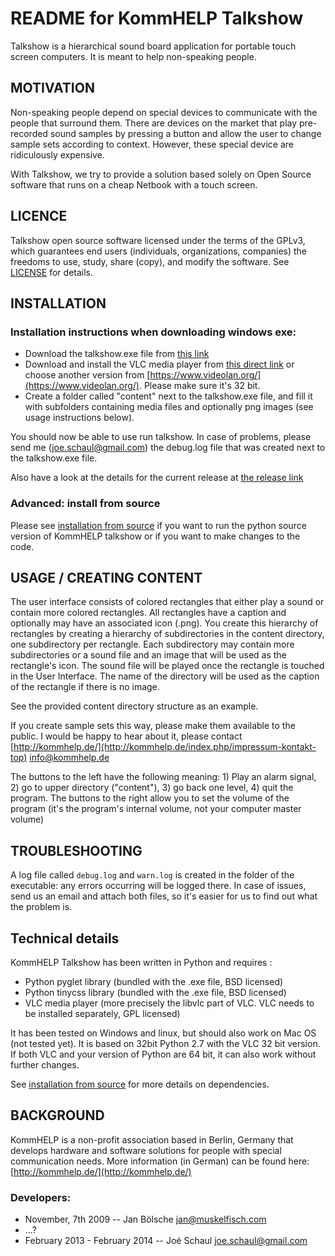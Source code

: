 # README for KommHELP Talkshow

Talkshow is a hierarchical sound board application for portable touch screen computers. It is meant to help non-speaking people.

## MOTIVATION

Non-speaking people depend on special devices to communicate with the people that surround them. There are devices on the market that play pre-recorded sound samples by pressing a button and allow the user to change sample sets according to context. However, these special device are ridiculously expensive.

With Talkshow, we try to provide a solution based solely on Open Source software that runs on a cheap Netbook with a touch screen.

## LICENCE

Talkshow open source software licensed under the terms of the GPLv3, which guarantees end users (individuals, organizations, companies) the freedoms to use, study, share (copy), and modify the software. See [LICENSE](LICENSE.md) for details.

## INSTALLATION

### Installation instructions when downloading windows exe:

* Download the talkshow.exe file from [this link](https://github.com/jschaul/talkshow/releases/download/1.2.1/talkshow.exe)
* Download and install the VLC media player from [this direct link](https://get.videolan.org/vlc/2.1.3/win32/vlc-2.1.3-win32.exe) or choose another version from [https://www.videolan.org/](https://www.videolan.org/). Please make sure it's 32 bit.
* Create a folder called "content" next to the talkshow.exe file, and fill it with subfolders containing media files and optionally png images (see usage instructions below).

You should now be able to use run talkshow. In case of problems, please send me (joe.schaul@gmail.com) the debug.log file that was created next to the talkshow.exe file.

Also have a look at the details for the current release at [the release link](https://github.com/jschaul/talkshow/releases)

### Advanced: install from source

Please see [installation from source](doc/INSTALLATION_FROM_PYTHON_SOURCE.md) if you want to run the python source version of KommHELP talkshow or if you want to make changes to the code.

## USAGE / CREATING CONTENT 

The user interface consists of colored rectangles that either play a sound or contain more colored rectangles.
All rectangles have a caption and optionally may have an associated icon (.png).
You create this hierarchy of rectangles by creating a hierarchy of subdirectories in the content directory, one subdirectory per rectangle. Each subdirectory may contain more subdirectories or a sound file and an image that will be used as the rectangle's icon. The sound file will be played once the rectangle is touched in the User Interface. The name of the directory will be used as the caption of the rectangle if there is no image.

See the provided content directory structure as an example.

If you create sample sets this way, please make them available to the public. I would be happy to hear about it, please contact [http://kommhelp.de/](http://kommhelp.de/index.php/impressum-kontakt-top) info@kommhelp.de

The buttons to the left have the following meaning: 1) Play an alarm signal, 2) go to upper directory ("content"), 3) go back one level, 4) quit the program.
The buttons to the right allow you to set the volume of the program (it's the program's internal volume, not your computer master volume)

## TROUBLESHOOTING

A log file called `debug.log` and `warn.log` is created in the folder of the executable: any errors occurring will be logged there. In case of issues, send us an email and attach both files, so it's easier for us to find out what the problem is.

## Technical details

KommHELP Talkshow has been written in Python and requires :

* Python pyglet library (bundled with the .exe file, BSD licensed)
* Python tinycss library (bundled with the .exe file, BSD licensed)
* VLC media player (more precisely the libvlc part of VLC. VLC needs to be installed separately, GPL licensed)

It has been tested on Windows and linux, but should also work on Mac OS (not tested yet). It is based on 32bit Python 2.7 with the VLC 32 bit version. If both VLC and your version of Python are 64 bit, it can also work without further changes.

See [installation from source](doc/INSTALLATION_FROM_PYTHON_SOURCE.md) for more details on dependencies. 

## BACKGROUND

KommHELP is a non-profit association based in Berlin, Germany that develops hardware and software solutions for people with special communication needs. More information (in German) can be found here: [http://kommhelp.de/](http://kommhelp.de/)

### Developers:

* November, 7th 2009 -- Jan Bölsche <jan@muskelfisch.com>
* ...?
* February 2013 - February 2014 -- Joé Schaul <joe.schaul@gmail.com>



















